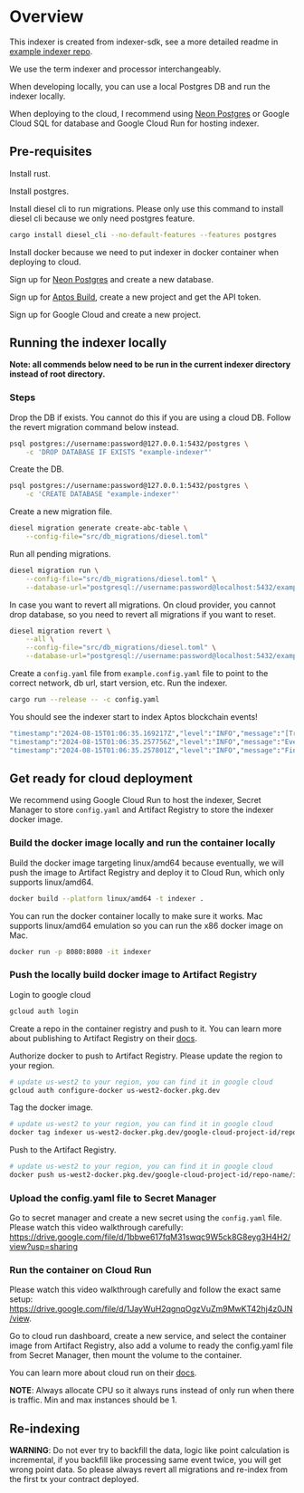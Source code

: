 # Overview

This indexer is created from indexer-sdk, see a more detailed readme in [example indexer repo](https://github.com/aptos-labs/aptos-indexer-processor-example).

We use the term indexer and processor interchangeably.

When developing locally, you can use a local Postgres DB and run the indexer locally.

When deploying to the cloud, I recommend using [Neon Postgres](https://neon.tech/) or Google Cloud SQL for database and Google Cloud Run for hosting indexer.

## Pre-requisites

Install rust.

Install postgres.

Install diesel cli to run migrations. Please only use this command to install diesel cli because we only need postgres feature.

```sh
cargo install diesel_cli --no-default-features --features postgres
```

Install docker because we need to put indexer in docker container when deploying to cloud.

Sign up for [Neon Postgres](https://neon.tech/) and create a new database.

Sign up for [Aptos Build](https://developers.aptoslabs.com/), create a new project and get the API token.

Sign up for Google Cloud and create a new project.

## Running the indexer locally

**Note: all commends below need to be run in the current indexer directory instead of root directory.**

### Steps

Drop the DB if exists. You cannot do this if you are using a cloud DB. Follow the revert migration command below instead.

```sh
psql postgres://username:password@127.0.0.1:5432/postgres \
    -c 'DROP DATABASE IF EXISTS "example-indexer"'
```

Create the DB.

```sh
psql postgres://username:password@127.0.0.1:5432/postgres \
    -c 'CREATE DATABASE "example-indexer"'
```

Create a new migration file.

```sh
diesel migration generate create-abc-table \
    --config-file="src/db_migrations/diesel.toml"
```

Run all pending migrations.

```sh
diesel migration run \
    --config-file="src/db_migrations/diesel.toml" \
    --database-url="postgresql://username:password@localhost:5432/example-indexer"
```

In case you want to revert all migrations. On cloud provider, you cannot drop database, so you need to revert all migrations if you want to reset.

```sh
diesel migration revert \
	--all \
	--config-file="src/db_migrations/diesel.toml" \
    --database-url="postgresql://username:password@localhost:5432/example-indexer"
```

Create a `config.yaml` file from `example.config.yaml` file to point to the correct network, db url, start version, etc. Run the indexer.

```sh
cargo run --release -- -c config.yaml
```

You should see the indexer start to index Aptos blockchain events!

```sh
"timestamp":"2024-08-15T01:06:35.169217Z","level":"INFO","message":"[Transaction Stream] Received transactions from GRPC.","stream_address":"https://grpc.testnet.aptoslabs.com/","connection_id":"5575cb8c-61fb-498f-aaae-868d1e8773ac","start_version":0,"end_version":4999,"start_txn_timestamp_iso":"1970-01-01T00:00:00.000000000Z","end_txn_timestamp_iso":"2022-09-09T01:49:02.023089000Z","num_of_transactions":5000,"size_in_bytes":5708539,"duration_in_secs":0.310734,"tps":16078,"bytes_per_sec":18371143.80788713,"filename":"/Users/reneetso/.cargo/git/checkouts/aptos-indexer-processor-sdk-2f3940a333c8389d/e1e1bdd/rust/transaction-stream/src/transaction_stream.rs","line_number":400,"threadName":"tokio-runtime-worker","threadId":"ThreadId(6)"
"timestamp":"2024-08-15T01:06:35.257756Z","level":"INFO","message":"Events version [0, 4999] stored successfully","filename":"src/processors/events/events_storer.rs","line_number":75,"threadName":"tokio-runtime-worker","threadId":"ThreadId(10)"
"timestamp":"2024-08-15T01:06:35.257801Z","level":"INFO","message":"Finished processing events from versions [0, 4999]","filename":"src/processors/events/events_processor.rs","line_number":90,"threadName":"tokio-runtime-worker","threadId":"ThreadId(17)"
```

## Get ready for cloud deployment

We recommend using Google Cloud Run to host the indexer, Secret Manager to store `config.yaml` and Artifact Registry to store the indexer docker image.

### Build the docker image locally and run the container locally

Build the docker image targeting linux/amd64 because eventually, we will push the image to Artifact Registry and deploy it to Cloud Run, which only supports linux/amd64.

```sh
docker build --platform linux/amd64 -t indexer .
```

You can run the docker container locally to make sure it works. Mac supports linux/amd64 emulation so you can run the x86 docker image on Mac.

```sh
docker run -p 8080:8080 -it indexer
```

### Push the locally build docker image to Artifact Registry

Login to google cloud

```sh
gcloud auth login
```

Create a repo in the container registry and push to it. You can learn more about publishing to Artifact Registry on their [docs](https://cloud.google.com/artifact-registry/docs/docker/pushing-and-pulling#pushing).

Authorize docker to push to Artifact Registry. Please update the region to your region.

```sh
# update us-west2 to your region, you can find it in google cloud
gcloud auth configure-docker us-west2-docker.pkg.dev
```

Tag the docker image.

```sh
# update us-west2 to your region, you can find it in google cloud
docker tag indexer us-west2-docker.pkg.dev/google-cloud-project-id/repo-name/indexer
```

Push to the Artifact Registry.

```sh
# update us-west2 to your region, you can find it in google cloud
docker push us-west2-docker.pkg.dev/google-cloud-project-id/repo-name/indexer
```

### Upload the config.yaml file to Secret Manager

Go to secret manager and create a new secret using the `config.yaml` file. Please watch this video walkthrough carefully: https://drive.google.com/file/d/1bbwe617fqM31swqc9W5ck8G8eyg3H4H2/view?usp=sharing

### Run the container on Cloud Run

Please watch this video walkthrough carefully and follow the exact same setup: https://drive.google.com/file/d/1JayWuH2qgnqOgzVuZm9MwKT42hj4z0JN/view.

Go to cloud run dashboard, create a new service, and select the container image from Artifact Registry, also add a volume to ready the config.yaml file from Secret Manager, then mount the volume to the container.

You can learn more about cloud run on their [docs](https://cloud.google.com/run/docs/quickstarts/deploy-container).

**NOTE**: Always allocate CPU so it always runs instead of only run when there is traffic. Min and max instances should be 1.

## Re-indexing

**WARNING**: Do not ever try to backfill the data, logic like point calculation is incremental, if you backfill like processing same event twice, you will get wrong point data. So please always revert all migrations and re-index from the first tx your contract deployed.

